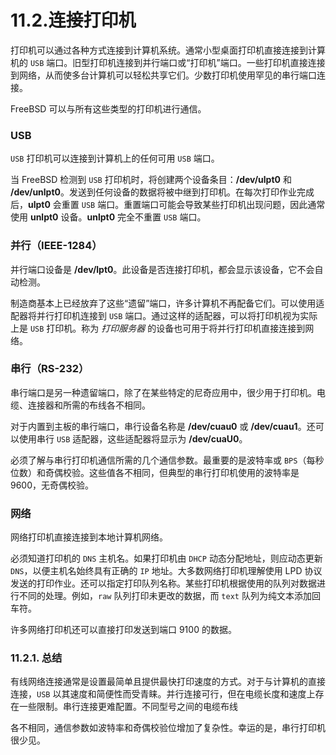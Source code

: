 # 11.2.连接打印机


打印机可以通过各种方式连接到计算机系统。通常小型桌面打印机直接连接到计算机的 `USB` 端口。旧型打印机连接到并行端口或“打印机”端口。一些打印机直接连接到网络，从而使多台计算机可以轻松共享它们。少数打印机使用罕见的串行端口连接。

FreeBSD 可以与所有这些类型的打印机进行通信。

### USB

`USB` 打印机可以连接到计算机上的任何可用 `USB` 端口。

当 FreeBSD 检测到 `USB` 打印机时，将创建两个设备条目：**/dev/ulpt0** 和 **/dev/unlpt0**。发送到任何设备的数据将被中继到打印机。在每次打印作业完成后，**ulpt0** 会重置 `USB` 端口。重置端口可能会导致某些打印机出现问题，因此通常使用 **unlpt0** 设备。**unlpt0** 完全不重置 `USB` 端口。

### 并行（IEEE-1284）

并行端口设备是 **/dev/lpt0**。此设备是否连接打印机，都会显示该设备，它不会自动检测。

制造商基本上已经放弃了这些“遗留”端口，许多计算机不再配备它们。可以使用适配器将并行打印机连接到 `USB` 端口。通过这样的适配器，可以将打印机视为实际上是 `USB` 打印机。称为 _打印服务器_ 的设备也可用于将并行打印机直接连接到网络。

### 串行（RS-232）

串行端口是另一种遗留端口，除了在某些特定的尼奇应用中，很少用于打印机。电缆、连接器和所需的布线各不相同。

对于内置到主板的串行端口，串行设备名称是 **/dev/cuau0** 或 **/dev/cuau1**。还可以使用串行 `USB` 适配器，这些适配器将显示为 **/dev/cuaU0**。

必须了解与串行打印机通信所需的几个通信参数。最重要的是波特率或 `BPS`（每秒位数）和奇偶校验。这些值各不相同，但典型的串行打印机使用的波特率是 9600，无奇偶校验。

### 网络

网络打印机直接连接到本地计算机网络。

必须知道打印机的 `DNS` 主机名。如果打印机由 `DHCP` 动态分配地址，则应动态更新 `DNS`，以便主机名始终具有正确的 `IP` 地址。大多数网络打印机理解使用 LPD 协议发送的打印作业。还可以指定打印队列名称。某些打印机根据使用的队列对数据进行不同的处理。例如，`raw` 队列打印未更改的数据，而 `text` 队列为纯文本添加回车符。

许多网络打印机还可以直接打印发送到端口 9100 的数据。

### 11.2.1. 总结

有线网络连接通常是设置最简单且提供最快打印速度的方式。对于与计算机的直接连接，`USB` 以其速度和简便性而受青睐。并行连接可行，但在电缆长度和速度上存在一些限制。串行连接更难配置。不同型号之间的电缆布线

各不相同，通信参数如波特率和奇偶校验位增加了复杂性。幸运的是，串行打印机很少见。
